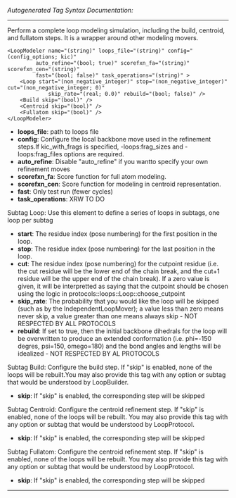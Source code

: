 _Autogenerated Tag Syntax Documentation:_

---
Perform a complete loop modeling simulation, including the build, centroid, and fullatom steps. It is a wrapper around other modeling movers.

```
<LoopModeler name="(string)" loops_file="(string)" config="(config_options; kic)"
         auto_refine="(bool; true)" scorefxn_fa="(string)" scorefxn_cen="(string)"
         fast="(bool; false)" task_operations="(string)" >
    <Loop start="(non_negative_integer)" stop="(non_negative_integer)" cut="(non_negative_integer; 0)"
             skip_rate="(real; 0.0)" rebuild="(bool; false)" />
    <Build skip="(bool)" />
    <Centroid skip="(bool)" />
    <Fullatom skip="(bool)" />
</LoopModeler>
```

-   **loops_file**: path to loops file
-   **config**: Configure the local backbone move used in the refinement steps.If kic_with_frags is specified, -loops:frag_sizes and -loops:frag_files options are required.
-   **auto_refine**: Disable "auto_refine" if you wantto specify your own refinement moves
-   **scorefxn_fa**: Score function for full atom modeling.
-   **scorefxn_cen**: Score function for modeling in centroid representation.
-   **fast**: Only test run (fewer cycles)
-   **task_operations**: XRW TO DO


Subtag Loop:   Use this element to define a series of loops in subtags, one loop per subtag

-   **start**: The residue index (pose numbering) for the first position in the loop.
-   **stop**: The residue index (pose numbering) for the last position in the loop.
-   **cut**: The residue index (pose numbering) for the cutpoint residue (i.e. the cut residue will be the lower end of the chain break, and the cut+1 residue will be the upper end of the chain break). If a zero value is given, it will be interpretted as saying that the cutpoint should be chosen using the logic in protocols::loops::Loop::choose_cutpoint
-   **skip_rate**: The probability that you would like the loop will be skipped (such as by the IndependentLoopMover); a value less than zero means never skip, a value greater than one means always skip - NOT RESPECTED BY ALL PROTOCOLS
-   **rebuild**: If set to true, then the initial backbone dihedrals for the loop will be overwritten to produce an extended conformation (i.e. phi=-150 degres, psi=150, omego=180) and the bond angles and lengths will be idealized - NOT RESPECTED BY AL PROTOCOLS

Subtag Build:   Configure the build step. If "skip" is enabled, none of the loops will be rebuilt.You may also provide this tag with any option or subtag that would be understood by LoopBuilder.

-   **skip**: If "skip" is enabled, the corresponding step will be skipped

Subtag Centroid:   Configure the centroid refinement step. If "skip" is enabled, none of the loops will be rebuilt. You may also provide this tag with any option or subtag that would be understood by LoopProtocol.

-   **skip**: If "skip" is enabled, the corresponding step will be skipped

Subtag Fullatom:   Configure the centroid refinement step. If "skip" is enabled, none of the loops will be rebuilt. You may also provide this tag with any option or subtag that would be understood by LoopProtocol.

-   **skip**: If "skip" is enabled, the corresponding step will be skipped

---

